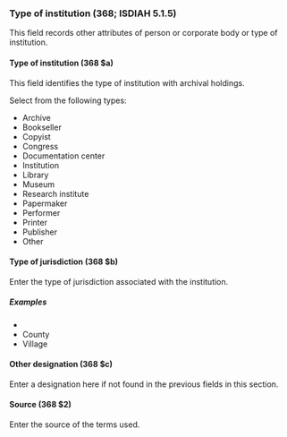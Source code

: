 ### Type of institution (368; ISDIAH 5.1.5)

This field records other attributes of person or corporate body or type of institution.

#### Type of institution (368 $a)

This field identifies the type of institution with archival holdings.

Select from the following types:

- Archive
- Bookseller
- Copyist
- Congress
- Documentation center
- Institution  
- Library
- Museum
- Research institute
- Papermaker
- Performer
- Printer
- Publisher
- Other


#### Type of jurisdiction (368 $b)

Enter the type of jurisdiction associated with the institution.

##### Examples
-
- County
- Village

#### Other designation (368 $c)

Enter a designation here if not found in the previous fields in this section.

#### Source (368 $2)

Enter the source of the terms used.
